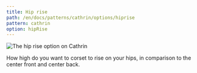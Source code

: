 ```yaml
---
title: Hip rise
path: /en/docs/patterns/cathrin/options/hiprise
pattern: cathrin
option: hipRise
---
```


![The hip rise option on Cathrin](./hiprise.svg)

How high do you want to corset to rise on your hips, in comparison to the center front and center back.